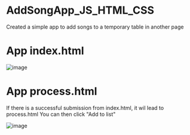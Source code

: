 # AddSongApp_JS_HTML_CSS
Created a simple app to add songs to a temporary table in another page

# App index.html
![image](https://user-images.githubusercontent.com/40426221/171918240-39bb8f2c-6cea-4138-a7d7-f98594886658.png)

# App process.html
If there is a successful submission from index.html, it wil lead to process.html
You can then click "Add to list"

![image](https://user-images.githubusercontent.com/40426221/171918410-dc68867c-5027-4277-bbba-594b40cb9ecc.png)
